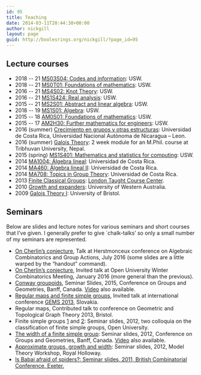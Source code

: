 ```yaml
---
id: 95
title: Teaching
date: 2014-03-11T20:44:38+00:00
author: nickgill
layout: page
guid: http://boolesrings.org/nickgill/?page_id=95
---
```

## Lecture courses

  * 2018 -- 21 [MS03S04: Codes and information](https://icis.southwales.ac.uk/studentmodules/13580/studentmodulespecifications): USW.
  * 2018 -- 21 [MS0T01: Foundations of mathematics](https://icis.southwales.ac.uk/studentmodules/12630/studentmodulespecifications): USW.
  * 2016 -- 21 [MS4S02: Knot Theory](https://icis.southwales.ac.uk/studentmodules/12336/studentmodulespecifications): USW.
  * 2016 -- 21 [MS1S424: Real analysis](https://icis.southwales.ac.uk/studentmodules/10232/studentmodulespecifications): USW.
  * 2015 -- 21 [MS2S01: Abstract and linear algebra](https://icis.southwales.ac.uk/studentmodules/8362/studentmodulespecifications): USW.
  * 2018 -- 19 [MS1S01: Algebra](https://icis.southwales.ac.uk/studentmodules/14061/studentmodulespecifications): USW. 
  * 2015 -- 18 [AM0S01: Foundations of mathematics](https://icis.southwales.ac.uk/studentmodules/8268/studentmodulespecifications): USW.
  * 2015 -- 17 [AM2H30: Further mathematics for engineers](https://icis.southwales.ac.uk/studentmodules/101/studentmodulespecifications): USW.
  * 2016 (summer) [Crecimiento en grupos y otras estructuras](/2016/07/19/crecimiento-en-grupos-y-otras-estructuras/): Universidad de Costa Rica, Universidad Nacional Autònoma de Nicaragua &#8211; Leon.
  * 2016 (summer) [Galois Theory](http://www.rnta.eu/nap/): 2 week module for an M.Phil. course at Tribhuvan University, Nepal.
  * 2015 (spring) [MS1S401: Mathematics and statistics for computing](https://icis.southwales.ac.uk/studentmodules/1676/studentmodulespecifications): USW.
  * 2014 [MA1004: Álgebra lineal](2014/07/29/ma1004-algebra-lineal/): Universidad de Costa Rica.
  * 2014 [MA460: Álgebra lineal II](2014/05/22/algebra-lineal-ii/): Universidad de Costa Rica.
  * 2014 [MA708: Topics in Group Theory](2014/03/11/topics-in-group-theory/): Universidad de Costa Rica.
  * 2013 [Finite Classical Groups](2014/03/11/finite-classical-groups/): [London Taught Course Center](http://www.ltcc.ac.uk/).
  * 2010 [Growth and expanders](2014/03/11/expanders-and-growth-in-groups/): University of Western Australia.
  * 2009 [Galois Theory I](2014/03/11/galois-theory/): University of Bristol.

## Seminars

Below are slides and lecture notes for various seminars and short courses that I&#8217;ve given. I generally prefer to give \`chalk-talks&#8217; so only a small number of my seminars are represented.

  * [On Cherlin&#8217;s conjecture](files/2016/07/cherlin_herst.pdf), Talk at Herstmonceux conference on Algebraic Combinatorics and Group Actions, July 2016 (some slides are a little warped by the &#8220;handout&#8221; command).
  * [On Cherlin&#8217;s conjecture](files/2016/04/cherlin.pdf), Invited talk at Open University Winter Combinatorics Meeting, January 2016 (more general than the previous).
  * [Conway groupoids](files/2016/04/groupoids.pdf), Seminar Slides, 2015, Conference on Groups and Geometries, Banff, Canada. [Video](https://www.birs.ca/events/2015/5-day-workshops/15w5017/videos/watch/201505071749-Gill.html) also available.
  * [Regular maps and finite simple groups](files/2014/03/regularmaps.pdf), Invited talk at international conference [GEMS 2013](http://univac.savbb.sk:8080/gems13/), Slovakia.
  * <a>Regular maps</a>, Contributed talk to conference on Geometric and Topological Graph Theory 2013, Bristol.
  * Finite simple groups [1](files/2014/03/fg1.pdf) and [2](files/2014/03/fg2.pdf): Seminar slides, 2012, two colloquia on the classification of finite simple groups, Open University.
  * [The width of a finite simple group](files/2014/03/Banfftalk.pdf): Seminar slides, 2012, Conference on Groups and Geometries, Banff, Canada. [Video](http://www.birs.ca/events/2012/5-day-workshops/12w5034/videos/watch/201209050941-Gill.mp4) also available.
  * [Approximate groups, growth and width](files/2014/03/modeltalk.pdf): Seminar slides, 2012, Model Theory Workshop, Royal Holloway.
  * [Is Babai afraid of spiders?: Seminar slides, 2011, British Combinatorial Conference, Exeter.](files/2014/03/spidertalk2.pdf)
